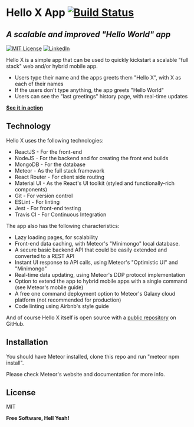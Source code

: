 # Hello X App [![Build Status][build-shield]][build-url]
## _A scalable and improved "Hello World" app_
[![MIT License][license-shield]][license-url] [![LinkedIn][linkedin-shield]][linkedin-url]

Hello X is a simple app that can be used to quickly kickstart a scalable "full stack" web and/or hybrid mobile app.

- Users type their name and the apps greets them "Hello X", with X as each of their names
- If the users don't type anything, the app greets "Hello World"
- Users can see the "last greetings" history page, with real-time updates

**[See it in action]**


## Technology

Hello X uses the following technologies:

- ReactJS - For the front-end
- NodeJS - For the backend and for creating the front end builds
- MongoDB - For the database
- Meteor - As the full stack framework
- React Router - For client side routing
- Material UI - As the React's UI toolkit (styled and functionally-rich components)
- Git - For version control
- ESLint - For linting
- Jest - For front-end testing
- Travis CI - For Continuous Integration

The app also has the following characteristics:
- Lazy loading pages, for scalability
- Front-end data caching, with Meteor's "Minimongo" local database.
- A secure basic backend API that could be easily extended and converted to a REST API
- Instant UI response to API calls, using Meteor's "Optimistic UI" and "Minimongo"
- Real-time data updating, using Meteor's DDP protocol implementation
- Option to extend the app to hybrid mobile apps with a single command (see Meteor's mobile guide)
- A free one command deployment option to Meteor's Galaxy cloud platform (not recommended for production)
- Code linting using Airbnb's style guide

And of course Hello X itself is open source with a [public repository] on GitHub.

## Installation

You should have Meteor installed, clone this repo and run "meteor npm install".

Please check Meteor's website and documentation for more info.

## License

MIT

**Free Software, Hell Yeah!**

[//]: # (These are reference links used in the body of this note and get stripped out when the markdown processor does its job. There is no need to format nicely because it shouldn't be seen. Thanks SO - http://stackoverflow.com/questions/4823468/store-comments-in-markdown-syntax)

[See it in action]: <https://hello-x.meteorapp.com>
[public repository]: <https://github.com/123AndGo/hello-x-sample-app>

[build-shield]: https://app.travis-ci.com/123AndGo/hello-x-sample-app.svg?branch=master
[build-url]: https://app.travis-ci.com/123AndGo/hello-x-sample-app
[license-shield]: https://img.shields.io/github/license/othneildrew/Best-README-Template.svg?style=for-the-badge
[license-url]: https://github.com/123AndGo/hello-x-sample-app/blob/master/LICENSE.txt
[linkedin-shield]: https://img.shields.io/badge/-LinkedIn-black.svg?style=for-the-badge&logo=linkedin&colorB=555
[linkedin-url]: https://linkedin.com/in/AndGo